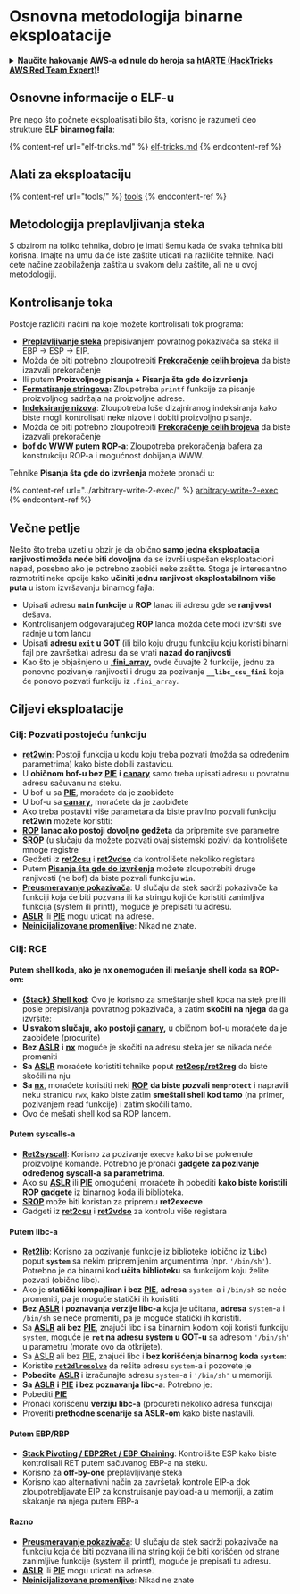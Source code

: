 # Osnovna metodologija binarne eksploatacije

<details>

<summary><strong>Naučite hakovanje AWS-a od nule do heroja sa</strong> <a href="https://training.hacktricks.xyz/courses/arte"><strong>htARTE (HackTricks AWS Red Team Expert)</strong></a><strong>!</strong></summary>

Drugi načini podrške HackTricks-u:

* Ako želite da vidite svoju **kompaniju reklamiranu na HackTricks-u** ili da **preuzmete HackTricks u PDF formatu** proverite [**PLANOVE ZA PRIJAVU**](https://github.com/sponsors/carlospolop)!
* Nabavite [**zvanični PEASS & HackTricks swag**](https://peass.creator-spring.com)
* Otkrijte [**The PEASS Family**](https://opensea.io/collection/the-peass-family), našu kolekciju ekskluzivnih [**NFT-ova**](https://opensea.io/collection/the-peass-family)
* **Pridružite se** 💬 [**Discord grupi**](https://discord.gg/hRep4RUj7f) ili [**telegram grupi**](https://t.me/peass) ili nas **pratite** na **Twitteru** 🐦 [**@hacktricks\_live**](https://twitter.com/hacktricks\_live)**.**
* **Podelite svoje hakovanje trikove slanjem PR-ova na** [**HackTricks**](https://github.com/carlospolop/hacktricks) i [**HackTricks Cloud**](https://github.com/carlospolop/hacktricks-cloud) github repozitorijume.

</details>

## Osnovne informacije o ELF-u

Pre nego što počnete eksploatisati bilo šta, korisno je razumeti deo strukture **ELF binarnog fajla**:

{% content-ref url="elf-tricks.md" %}
[elf-tricks.md](elf-tricks.md)
{% endcontent-ref %}

## Alati za eksploataciju

{% content-ref url="tools/" %}
[tools](tools/)
{% endcontent-ref %}

## Metodologija preplavljivanja steka

S obzirom na toliko tehnika, dobro je imati šemu kada će svaka tehnika biti korisna. Imajte na umu da će iste zaštite uticati na različite tehnike. Naći ćete načine zaobilaženja zaštita u svakom delu zaštite, ali ne u ovoj metodologiji.

## Kontrolisanje toka

Postoje različiti načini na koje možete kontrolisati tok programa:

* [**Preplavljivanje steka**](../stack-overflow/) prepisivanjem povratnog pokazivača sa steka ili EBP -> ESP -> EIP.
* Možda će biti potrebno zloupotrebiti [**Prekoračenje celih brojeva**](../integer-overflow.md) da biste izazvali prekoračenje
* Ili putem **Proizvoljnog pisanja + Pisanja šta gde do izvršenja**
* [**Formatiranje stringova**](../format-strings/)**:** Zloupotreba `printf` funkcije za pisanje proizvoljnog sadržaja na proizvoljne adrese.
* [**Indeksiranje nizova**](../array-indexing.md): Zloupotreba loše dizajniranog indeksiranja kako biste mogli kontrolisati neke nizove i dobiti proizvoljno pisanje.
* Možda će biti potrebno zloupotrebiti [**Prekoračenje celih brojeva**](../integer-overflow.md) da biste izazvali prekoračenje
* **bof do WWW putem ROP-a**: Zloupotreba prekoračenja bafera za konstrukciju ROP-a i mogućnost dobijanja WWW.

Tehnike **Pisanja šta gde do izvršenja** možete pronaći u:

{% content-ref url="../arbitrary-write-2-exec/" %}
[arbitrary-write-2-exec](../arbitrary-write-2-exec/)
{% endcontent-ref %}

## Večne petlje

Nešto što treba uzeti u obzir je da obično **samo jedna eksploatacija ranjivosti možda neće biti dovoljna** da se izvrši uspešan eksploatacioni napad, posebno ako je potrebno zaobići neke zaštite. Stoga je interesantno razmotriti neke opcije kako **učiniti jednu ranjivost eksploatabilnom više puta** u istom izvršavanju binarnog fajla:

* Upisati adresu **`main` funkcije** u **ROP** lanac ili adresu gde se **ranjivost** dešava.
* Kontrolisanjem odgovarajućeg **ROP** lanca možda ćete moći izvršiti sve radnje u tom lancu
* Upisati **adresu `exit` u GOT** (ili bilo koju drugu funkciju koju koristi binarni fajl pre završetka) adresu da se vrati **nazad do ranjivosti**
* Kao što je objašnjeno u [**.fini\_array**](../arbitrary-write-2-exec/www2exec-.dtors-and-.fini\_array.md#eternal-loop)**,** ovde čuvajte 2 funkcije, jednu za ponovno pozivanje ranjivosti i drugu za pozivanje **`__libc_csu_fini`** koja će ponovo pozvati funkciju iz `.fini_array`.

## Ciljevi eksploatacije

### Cilj: Pozvati postojeću funkciju

* [**ret2win**](./#ret2win): Postoji funkcija u kodu koju treba pozvati (možda sa određenim parametrima) kako biste dobili zastavicu.
* U **običnom bof-u bez** [**PIE**](../common-binary-protections-and-bypasses/pie/) **i** [**canary**](../common-binary-protections-and-bypasses/stack-canaries/) samo treba upisati adresu u povratnu adresu sačuvanu na steku.
* U bof-u sa [**PIE**](../common-binary-protections-and-bypasses/pie/), moraćete da je zaobiđete
* U bof-u sa [**canary**](../common-binary-protections-and-bypasses/stack-canaries/), moraćete da je zaobiđete
* Ako treba postaviti više parametara da biste pravilno pozvali funkciju **ret2win** možete koristiti:
* [**ROP**](./#rop-and-ret2...-techniques) **lanac ako postoji dovoljno gedžeta** da pripremite sve parametre
* [**SROP**](../rop-return-oriented-programing/srop-sigreturn-oriented-programming.md) (u slučaju da možete pozvati ovaj sistemski poziv) da kontrolišete mnoge registre
* Gedžeti iz [**ret2csu**](../rop-return-oriented-programing/ret2csu.md) i [**ret2vdso**](../rop-return-oriented-programing/ret2vdso.md) da kontrolišete nekoliko registara
* Putem [**Pisanja šta gde do izvršenja**](../arbitrary-write-2-exec/) možete zloupotrebiti druge ranjivosti (ne bof) da biste pozvali funkciju **`win`**.
* [**Preusmeravanje pokazivača**](../stack-overflow/pointer-redirecting.md): U slučaju da stek sadrži pokazivače ka funkciji koja će biti pozvana ili ka stringu koji će koristiti zanimljiva funkcija (system ili printf), moguće je prepisati tu adresu.
* [**ASLR**](../common-binary-protections-and-bypasses/aslr/) ili [**PIE**](../common-binary-protections-and-bypasses/pie/) mogu uticati na adrese.
* [**Neinicijalizovane promenljive**](../stack-overflow/uninitialized-variables.md): Nikad ne znate.

### Cilj: RCE

#### Putem shell koda, ako je nx onemogućen ili mešanje shell koda sa ROP-om:

* [**(Stack) Shell kod**](./#stack-shellcode): Ovo je korisno za smeštanje shell koda na stek pre ili posle prepisivanja povratnog pokazivača, a zatim **skočiti na njega** da ga izvršite:
* **U svakom slučaju, ako postoji** [**canary**](../common-binary-protections-and-bypasses/stack-canaries/)**,** u običnom bof-u moraćete da je zaobiđete (procurite)
* **Bez** [**ASLR**](../common-binary-protections-and-bypasses/aslr/) **i** [**nx**](../common-binary-protections-and-bypasses/no-exec-nx.md) moguće je skočiti na adresu steka jer se nikada neće promeniti
* **Sa** [**ASLR**](../common-binary-protections-and-bypasses/aslr/) moraćete koristiti tehnike poput [**ret2esp/ret2reg**](../rop-return-oriented-programing/ret2esp-ret2reg.md) da biste skočili na nju
* **Sa** [**nx**](../common-binary-protections-and-bypasses/no-exec-nx.md), moraćete koristiti neki [**ROP**](../rop-return-oriented-programing/) **da biste pozvali `memprotect`** i napravili neku stranicu `rwx`, kako biste zatim **smeštali shell kod tamo** (na primer, pozivanjem read funkcije) i zatim skočili tamo.
* Ovo će mešati shell kod sa ROP lancem.
#### Putem syscalls-a

* [**Ret2syscall**](../rop-return-oriented-programing/rop-syscall-execv/): Korisno za pozivanje `execve` kako bi se pokrenule proizvoljne komande. Potrebno je pronaći **gadgete za pozivanje određenog syscall-a sa parametrima**.
* Ako su [**ASLR**](../common-binary-protections-and-bypasses/aslr/) ili [**PIE**](../common-binary-protections-and-bypasses/pie/) omogućeni, moraćete ih pobediti **kako biste koristili ROP gadgete** iz binarnog koda ili biblioteka.
* [**SROP**](../rop-return-oriented-programing/srop-sigreturn-oriented-programming.md) može biti koristan za pripremu **ret2execve**
* Gadgeti iz [**ret2csu**](../rop-return-oriented-programing/ret2csu.md) i [**ret2vdso**](../rop-return-oriented-programing/ret2vdso.md) za kontrolu više registara

#### Putem libc-a

* [**Ret2lib**](../rop-return-oriented-programing/ret2lib/): Korisno za pozivanje funkcije iz biblioteke (obično iz **`libc`**) poput **`system`** sa nekim pripremljenim argumentima (npr. `'/bin/sh'`). Potrebno je da binarni kod **učita biblioteku** sa funkcijom koju želite pozvati (obično libc).
* Ako je **statički kompajliran i bez** [**PIE**](../common-binary-protections-and-bypasses/pie/), **adresa** `system`-a i `/bin/sh` se neće promeniti, pa je moguće statički ih koristiti.
* **Bez** [**ASLR**](../common-binary-protections-and-bypasses/aslr/) **i poznavanja verzije libc-a** koja je učitana, **adresa** `system`-a i `/bin/sh` se neće promeniti, pa je moguće statički ih koristiti.
* Sa [**ASLR**](../common-binary-protections-and-bypasses/aslr/) **ali bez** [**PIE**](../common-binary-protections-and-bypasses/pie/), znajući libc i sa binarnim kodom koji koristi funkciju `system`, moguće je **`ret` na adresu system u GOT-u** sa adresom `'/bin/sh'` u parametru (morate ovo da otkrijete).
* Sa [ASLR](../common-binary-protections-and-bypasses/aslr/) ali bez [PIE](../common-binary-protections-and-bypasses/pie/), znajući libc i **bez korišćenja binarnog koda `system`**:
* Koristite [**`ret2dlresolve`**](../rop-return-oriented-programing/ret2dlresolve.md) da rešite adresu `system`-a i pozovete je&#x20;
* **Pobedite** [**ASLR**](../common-binary-protections-and-bypasses/aslr/) i izračunajte adresu `system`-a i `'/bin/sh'` u memoriji.
* **Sa** [**ASLR**](../common-binary-protections-and-bypasses/aslr/) **i** [**PIE**](../common-binary-protections-and-bypasses/pie/) **i bez poznavanja libc-a**: Potrebno je:
* Pobediti [**PIE**](../common-binary-protections-and-bypasses/pie/)
* Pronaći korišćenu **verziju libc-a** (procureti nekoliko adresa funkcija)
* Proveriti **prethodne scenarije sa ASLR-om** kako biste nastavili.

#### Putem EBP/RBP

* [**Stack Pivoting / EBP2Ret / EBP Chaining**](../stack-overflow/stack-pivoting-ebp2ret-ebp-chaining.md): Kontrolišite ESP kako biste kontrolisali RET putem sačuvanog EBP-a na steku.
* Korisno za **off-by-one** preplavljivanje steka
* Korisno kao alternativni način za završetak kontrole EIP-a dok zloupotrebljavate EIP za konstruisanje payload-a u memoriji, a zatim skakanje na njega putem EBP-a

#### Razno

* [**Preusmeravanje pokazivača**](../stack-overflow/pointer-redirecting.md): U slučaju da stek sadrži pokazivače na funkciju koja će biti pozvana ili na string koji će biti korišćen od strane zanimljive funkcije (system ili printf), moguće je prepisati tu adresu.
* [**ASLR**](../common-binary-protections-and-bypasses/aslr/) ili [**PIE**](../common-binary-protections-and-bypasses/pie/) mogu uticati na adrese.
* [**Neinicijalizovane promenljive**](../stack-overflow/uninitialized-variables.md): Nikad ne znate
